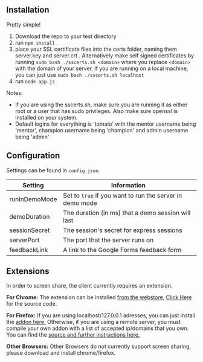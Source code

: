 ## Installation ##
Pretty simple!

 1. Download the repo to your test directory
 2. run `npm install`
 3. place your SSL certificate files into the certs folder, naming them server.key and server.crt . Alternatively make self signed certificates by running `sudo bash ./sscerts.sh <domain>` where you replace `<domain>` with the domain of your server. If you are running on a local machine, you can just use `sudo bash ./sscerts.sh localhost`
 4. run `node app.js`

Notes:

 - If you are using the sscerts.sh, make sure you are running it as either root or a user that has sudo privileges. Also make sure openssl is installed on your system.
 - Default logins for everything is 'tomato' with the mentor username being 'mentor', champion username being 'champion' and admin username being 'admin'

## Configuration ##
Settings can be found in `config.json`.

| Setting               | Information                                                                      |
|-----------------------|----------------------------------------------------------------------------------|
| runInDemoMode         | Set to `true` if you want to run the server in demo mode                         |
| demoDuration          | The duration (in ms) that a demo session will last                               |
| sessionSecret         | The session's secret for express sessions                                        |
| serverPort            | The port that the server runs on                                                 |
| feedbackLink          | A link to the Google Forms feedback form                                         |

## Extensions ##

In order to screen share, the client currently requires an extension.

**For Chrome:**
The extension can be installed [from the webstore.](https://chrome.google.com/webstore/detail/screen-capturing/ajhifddimkapgcifgcodmmfdlknahffk)
[Click Here](https://github.com/muaz-khan/Chrome-Extensions/tree/master/desktopCapture) for the source code.

**For Firefox:**
If you are using localhost/127.0.0.1 adresses, you can just install the [addon here.](https://addons.mozilla.org/en-US/firefox/addon/enable-screen-capturing/)
Otherwise, if you are using a remote server, you must compile your own addon with a list of accepted ip/domains that you own. You can find the [source and further instructions here.](https://github.com/muaz-khan/Firefox-Extensions/tree/master/enable-screen-capturing)

**Other Browsers:**
Other Browsers do not currently support screen sharing, please download and install chrome/firefox.
